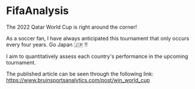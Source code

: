 # FifaAnalysis

The 2022 Qatar World Cup is right around the corner! 

As a soccer fan, I have always anticipated this tournament that only occurs every four years. Go Japan 🇯🇵 !!


I aim to quantitatively assess each country's performance in the upcoming tournament.


The published article can be seen through the following link: https://www.bruinsportsanalytics.com/post/win_world_cup
